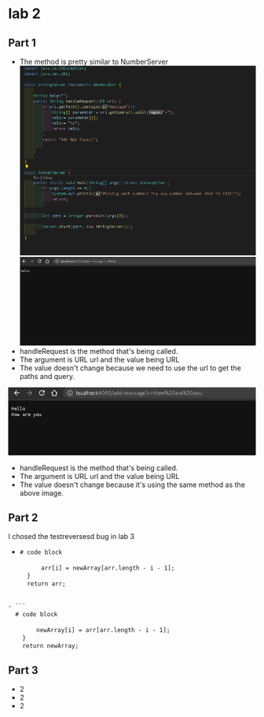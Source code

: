 # lab 2
## Part 1
- The method is pretty similar to NumberServer
![image](WM-Screenshots-20230424165845.png)
![image](hello.png)
- handleRequest is the method that's being called.
- The argument is URL url and the value being URL
- The value doesn't change because we need to use the url to get the paths and query.


![image](howareyou.png)
- handleRequest is the method that's being called.
- The argument is URL url and the value being URL
- The value doesn't change because it's using the same method as the above image.
## Part 2
I chosed the testreversesd bug in lab 3
- ```
  # code block
  
        arr[i] = newArray[arr.length - i - 1];
    }
    return arr;
    
```
- ```
  # code block
  
        newArray[i] = arr[arr.length - i - 1];
    }
    return newArray;
```

## Part 3
- 2
- 2
- 2
